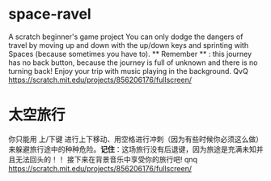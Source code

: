 # space-ravel
A scratch beginner's game project
You can only dodge the dangers of travel by moving up and down with the up/down keys and sprinting with Spaces (because sometimes you have to). ** Remember ** : this journey has no back button, because the journey is full of unknown and there is no turning back!
Enjoy your trip with music playing in the background. QvQ
https://scratch.mit.edu/projects/856206176/fullscreen/
# 太空旅行
你只能用 上/下键 进行上下移动、用空格进行冲刺（因为有些时候你必须这么做）来躲避旅行途中的种种危险。**记住**：这场旅行没有后退键，因为旅途是充满未知并且无法回头的！！
接下来在背景音乐中享受你的旅行吧! qnq
https://scratch.mit.edu/projects/856206176/fullscreen/
